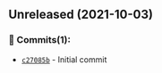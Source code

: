 Unreleased (2021-10-03)
-----------------------

### 💪 Commits(1):

-	[`c27085b`](https://github.com/whatchanged-community/test-first-commit/commit/c27085b7f485abcdad37b2be979090d8bc57135a) - Initial commit
